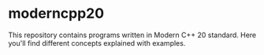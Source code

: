 # moderncpp20
This repository contains programs written in Modern C++ 20 standard. Here you'll find different concepts explained with examples.
